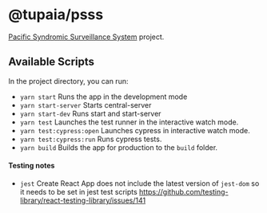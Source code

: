 # @tupaia/psss

[Pacific Syndromic Surveillance System](https://psss.tupaia.org/) project.

## Available Scripts

In the project directory, you can run:

- `yarn start` Runs the app in the development mode
- `yarn start-server` Starts central-server
- `yarn start-dev` Runs start and start-server
- `yarn test` Launches the test runner in the interactive watch mode.
- `yarn test:cypress:open` Launches cypress in interactive watch mode.
- `yarn test:cypress:run` Runs cypress tests.
- `yarn build` Builds the app for production to the `build` folder.

#### Testing notes

- `jest` Create React App does not include the latest version of `jest-dom` so it needs to be set in jest test scripts https://github.com/testing-library/react-testing-library/issues/141
